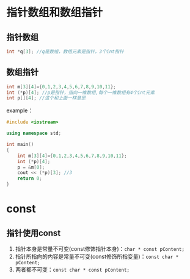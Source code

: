 # 指针数组和数组指针

## 指针数组
```cpp
int *q[3]; //q是数组，数组元素是指针，3个int指针
```

## 数组指针
```cpp
int m[3][4]={0,1,2,3,4,5,6,7,8,9,10,11};
int (*p)[4]; //p是指针，指向一维数组,每个一维数组有4个int元素
int p[][4]; //这个和上面一样意思
```

example：
```cpp
#include <iostream>

using namespace std;

int main()
{
    int m[3][4]={0,1,2,3,4,5,6,7,8,9,10,11};
    int (*p)[4];
    p = &m[0];
    cout << (*p)[3]; //3
    return 0;
}
```

# const

## 指针使用const
1. 指针本身是常量不可变(const修饰指针本身)：`char * const pContent;`
2. 指针所指向的内容是常量不可变(const修饰所指变量)：`const char * pContent;`
3. 两者都不可变：`const char * const pContent;`